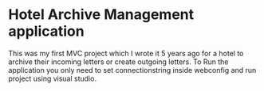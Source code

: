 # Hotel Archive Management application
This was my first MVC project which I wrote it 5 years ago for a hotel to archive their incoming letters or create outgoing letters. To Run the application you only need to set connectionstring inside webconfig and run project using visual studio.
